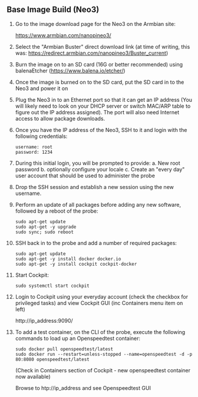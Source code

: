 
## Base Image Build (Neo3)

1. Go to the image download page for the Neo3 on the Armbian site:

    https://www.armbian.com/nanopineo3/

2. Select the "Armbian Buster" direct download link (at time of writing, this was: https://redirect.armbian.com/nanopineo3/Buster_current)

3. Burn the image on to an SD card (16G or better recommended) using balenaEtcher (https://www.balena.io/etcher/)

4. Once the image is burned on to the SD card, put the SD card in to the Neo3 and power it on

5. Plug the Neo3 in to an Ethernet port so that it can get an IP address (You will likely need to look on your DHCP server or switch MAC/ARP table to figure out the IP address assigned). The port will also need Internet access to allow package downloads.

6. Once you have the IP address of the Neo3, SSH to it and login with the following credentials:
    ```
    username: root
    password: 1234
    ```

7. During this initial login, you will be prompted to provide:
    a. New root password
    b. optionally configure your locale
    c. Create an "every day" user account that should be used to administer the probe

8. Drop the SSH session and establish a new session using the new username.

9. Perform an update of all packages before adding any new software, followed by a reboot of the probe:
    ```
    sudo apt-get update
    sudo apt-get -y upgrade
    sudo sync; sudo reboot
    ```
10. SSH back in to the probe and add a number of required packages:
    ```
    sudo apt-get update
    sudo apt-get -y install docker docker.io 
    sudo apt-get -y install cockpit cockpit-docker
    ```
11. Start Cockpit:
    ```
    sudo systemctl start cockpit
    ```
12. Login to Cockpit using your everyday account (check the checkbox for privileged tasks) and view Cockpit GUI (inc Containers menu item on left)

    http://ip_address:9090/

13. To add a test container, on the CLI of the probe, execute the following commands to load up an Openspeedtest container:
    ```
    sudo docker pull openspeedtest/latest
    sudo docker run --restart=unless-stopped --name=openspeedtest -d -p 80:8080 openspeedtest/latest
    ```
    (Check in Containers section of Cockpit - new openspeedtest container now available)

    Browse to htp://ip_address and see Openspeedtest GUI





